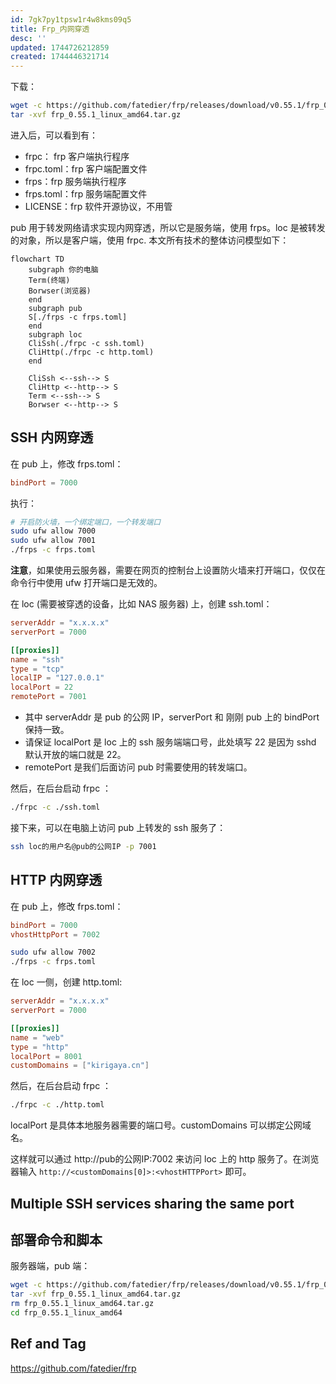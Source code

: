 ```yaml
---
id: 7gk7py1tpsw1r4w8kms09q5
title: Frp_内网穿透
desc: ''
updated: 1744726212859
created: 1744446321714
---
```



下载：


```bash
wget -c https://github.com/fatedier/frp/releases/download/v0.55.1/frp_0.55.1_linux_amd64.tar.gz
tar -xvf frp_0.55.1_linux_amd64.tar.gz
```

进入后，可以看到有：
- frpc： frp 客户端执行程序
- frpc.toml：frp 客户端配置文件
- frps：frp 服务端执行程序
- frps.toml：frp 服务端配置文件
- LICENSE：frp 软件开源协议，不用管

pub 用于转发网络请求实现内网穿透，所以它是服务端，使用 frps。loc 是被转发的对象，所以是客户端，使用 frpc. 本文所有技术的整体访问模型如下：

```mermaid
flowchart TD
    subgraph 你的电脑
    Term(终端)
    Borwser(浏览器)
    end
    subgraph pub
    S[./frps -c frps.toml]
    end
    subgraph loc
    CliSsh(./frpc -c ssh.toml)
    CliHttp(./frpc -c http.toml)
    end

    CliSsh <--ssh--> S
    CliHttp <--http--> S
    Term <--ssh--> S
    Borwser <--http--> S
```

## SSH 内网穿透

在 pub 上，修改 frps.toml：

```toml
bindPort = 7000
```

执行：

```bash
# 开启防火墙，一个绑定端口，一个转发端口
sudo ufw allow 7000
sudo ufw allow 7001
./frps -c frps.toml
```

**注意**，如果使用云服务器，需要在网页的控制台上设置防火墙来打开端口，仅仅在命令行中使用 ufw 打开端口是无效的。

在 loc (需要被穿透的设备，比如 NAS 服务器) 上，创建 ssh.toml：

```toml
serverAddr = "x.x.x.x"
serverPort = 7000

[[proxies]]
name = "ssh"
type = "tcp"
localIP = "127.0.0.1"
localPort = 22
remotePort = 7001
```

- 其中 serverAddr 是 pub 的公网 IP，serverPort 和 刚刚 pub 上的 bindPort 保持一致。
- 请保证 localPort 是 loc 上的 ssh 服务端端口号，此处填写 22 是因为 sshd 默认开放的端口就是 22。
- remotePort 是我们后面访问 pub 时需要使用的转发端口。

然后，在后台启动 frpc ：

```bash
./frpc -c ./ssh.toml
```

接下来，可以在电脑上访问 pub 上转发的 ssh 服务了：

```bash
ssh loc的用户名@pub的公网IP -p 7001
```

## HTTP 内网穿透

在 pub 上，修改 frps.toml：

```toml
bindPort = 7000
vhostHttpPort = 7002
```

```bash
sudo ufw allow 7002
./frps -c frps.toml
```

在 loc 一侧，创建 http.toml:

```toml
serverAddr = "x.x.x.x"
serverPort = 7000

[[proxies]]
name = "web"
type = "http"
localPort = 8001
customDomains = ["kirigaya.cn"]
```

然后，在后台启动 frpc ：

```bash
./frpc -c ./http.toml
```

localPort 是具体本地服务器需要的端口号。customDomains 可以绑定公网域名。

这样就可以通过 http://pub的公网IP:7002 来访问 loc 上的 http 服务了。在浏览器输入 `http://<customDomains[0]>:<vhostHTTPPort>` 即可。

## Multiple SSH services sharing the same port


## 部署命令和脚本

服务器端，pub 端：

```bash
wget -c https://github.com/fatedier/frp/releases/download/v0.55.1/frp_0.55.1_linux_amd64.tar.gz
tar -xvf frp_0.55.1_linux_amd64.tar.gz
rm frp_0.55.1_linux_amd64.tar.gz
cd frp_0.55.1_linux_amd64
```

## Ref and Tag

https://github.com/fatedier/frp